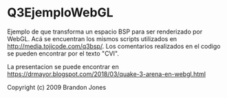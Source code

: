 # Q3EjemploWebGL
Ejemplo de que transforma un espacio BSP para ser renderizado por WebGL. Acá se encuentran los mismos scripts utilizados en http://media.tojicode.com/q3bsp/. Los comentarios realizados en el codigo se pueden encontrar por el texto "CVI".

La presentacion se puede encontrar en https://drmayor.blogspot.com/2018/03/quake-3-arena-en-webgl.html 


Copyright (c) 2009 Brandon Jones

